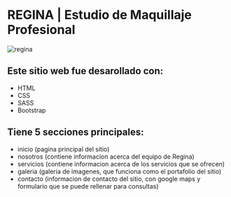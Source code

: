# REGINA | Estudio de Maquillaje Profesional
![regina](https://user-images.githubusercontent.com/114772573/217278420-7783d2b0-1254-4ad4-b3c5-99bd1fe0d0d3.png)

## Este sitio web fue desarollado con:
- HTML
- CSS
- SASS
- Bootstrap

## Tiene 5 secciones principales:
- inicio (pagina principal del sitio)
- nosotros (contiene informacion acerca del equipo de Regina)
- servicios (contiene informacion acerca de los servicios que se ofrecen)
- galeria (galeria de imagenes, que funciona como el portafolio del sitio)
- contacto (informacion de contacto del sitio, con google maps y formulario que se puede rellenar para consultas)
